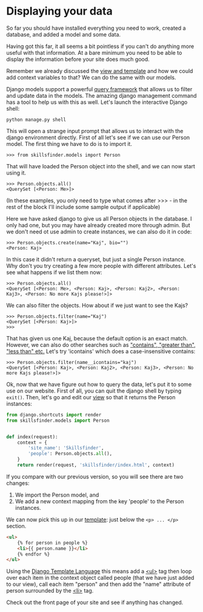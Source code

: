 # Displaying your data

So far you should have installed everything you need to work, created a database, and added a model and some data. 

Having got this far, it all seems a bit pointless if you can't do anything more useful with 
that information. At a bare minimum you need to be able to display the information before
your site does much good. 

Remember we already discussed the [view and template](../../README.md#views-and-dispatching) and how we could add 
context variables to that? We can do the same with our models.

Django models support a powerful [query framework](https://docs.djangoproject.com/en/3.1/topics/db/queries/) that 
allows us to filter and update data in the models. The amazing django management command has a tool to help us with 
this as well. Let's launch the interactive Django shell:

```shell
python manage.py shell
```

This will open a strange input prompt that allows us to interact with the django environment directly. First of all
let's see if we can use our Person model. The first thing we have to do is to import it. 

```
>>> from skillsfinder.models import Person
```
That will have loaded the Person object into the shell, and we can now start using it. 

```
>>> Person.objects.all()
<QuerySet [<Person: Me>]>
```
(In these examples, you only need to type what comes after >>> - in the rest of the block I'll include some sample 
output if applicable)

Here we have asked django to give us all Person objects in the database. I only had one, but you may have already
created more through admin. But we don't need ot use admin to create instances, we can also do it in code:

```
>>> Person.objects.create(name="Kaj", bio="")
<Person: Kaj>
```
In this case it didn't return a queryset, but just a single Person instance. Why don't you try creating a few more
people with different attributes. Let's see what happens if we list them now:

```
>>> Person.objects.all()
<QuerySet [<Person: Me>, <Person: Kaj>, <Person: Kaj2>, <Person: Kaj3>, <Person: No more Kajs please!>]>
```

We can also filter the objects. How about if we just want to see the Kajs? 

```
>>> Person.objects.filter(name="Kaj")
<QuerySet [<Person: Kaj>]>
>>> 
```
That has given us one Kaj, because the default option is an exact match. However, we can also do other searches such as 
["contains", "greater than", "less than" etc.](https://docs.djangoproject.com/en/3.1/ref/models/querysets/#field-lookups) 
Let's try 'icontains' which does a case-insensitive contains:

```
>>> Person.objects.filter(name__icontains="kaj")
<QuerySet [<Person: Kaj>, <Person: Kaj2>, <Person: Kaj3>, <Person: No more Kajs please!>]>
```

Ok, now that we have figure out how to query the data, let's put it to some use on our website. 
First of all, you can quit the django shell by typing `exit()`. Then, let's go and edit our 
[view](../../skillsfinder/views.py) so that it returns the Person instances:

```python
from django.shortcuts import render
from skillsfinder.models import Person


def index(request):
    context = {
        'site_name': 'Skillsfinder',
        'people': Person.objects.all(),
    }
    return render(request, 'skillsfinder/index.html', context)
```

If you compare with our previous version, so you will see there are two changes:

1. We import the Person model, and
2. We add a new context mapping from the key 'people' to the Person instances.

We can now pick this up in our [template](../../skillsfinder/templates/skillsfinder/index.html):
just below the `<p> ... </p>` section. 
```html
<ul>
    {% for person in people %}
    <li>{{ person.name }}</li>
    {% endfor %}
</ul>
```

Using the [Django Template Language](https://docs.djangoproject.com/en/3.1/topics/templates/) this means add
a [&lt;ul>](https://www.w3schools.com/tags/tag_ul.asp) tag then loop over each item in the context object called people
(that we have just added to our view), call each item "person" and then add the "name" attribute of person
surrounded by the [&lt;li>](https://www.w3schools.com/tags/tag_li.asp) tag.

Check out the front page of your site and see if anything has changed. 
